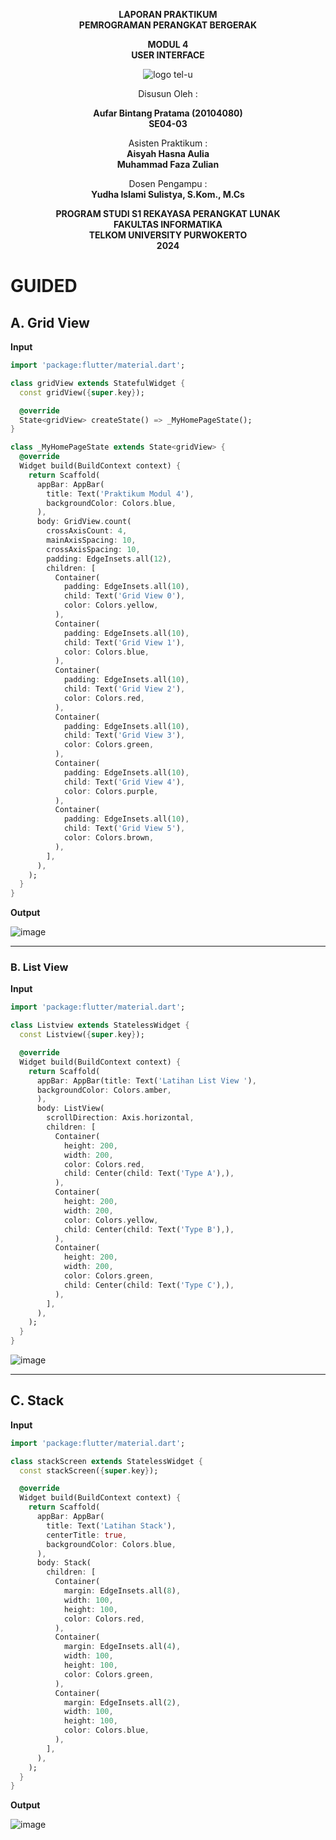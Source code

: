 <div align="center">

**LAPORAN PRAKTIKUM**  
**PEMROGRAMAN PERANGKAT BERGERAK**

**MODUL 4**  
**USER INTERFACE**

![logo tel-u](https://github.com/user-attachments/assets/3a44181d-9c92-47f6-8cf0-87755117fd99)

Disusun Oleh :

**Aufar Bintang Pratama (20104080)**  
**SE04-03**

Asisten Praktikum :  
**Aisyah Hasna Aulia**  
**Muhammad Faza Zulian**

Dosen Pengampu :  
**Yudha Islami Sulistya, S.Kom., M.Cs**

**PROGRAM STUDI S1 REKAYASA PERANGKAT LUNAK  
FAKULTAS INFORMATIKA  
TELKOM UNIVERSITY PURWOKERTO  
2024**

</div>

# GUIDED

## A. Grid View
**Input**
```dart
import 'package:flutter/material.dart';

class gridView extends StatefulWidget {
  const gridView({super.key});

  @override
  State<gridView> createState() => _MyHomePageState();
}

class _MyHomePageState extends State<gridView> {
  @override
  Widget build(BuildContext context) {
    return Scaffold(
      appBar: AppBar(
        title: Text('Praktikum Modul 4'),
        backgroundColor: Colors.blue,
      ),
      body: GridView.count(
        crossAxisCount: 4,
        mainAxisSpacing: 10,
        crossAxisSpacing: 10,
        padding: EdgeInsets.all(12),
        children: [
          Container(
            padding: EdgeInsets.all(10),
            child: Text('Grid View 0'),
            color: Colors.yellow,
          ),
          Container(
            padding: EdgeInsets.all(10),
            child: Text('Grid View 1'),
            color: Colors.blue,
          ),
          Container(
            padding: EdgeInsets.all(10),
            child: Text('Grid View 2'),
            color: Colors.red,
          ),
          Container(
            padding: EdgeInsets.all(10),
            child: Text('Grid View 3'),
            color: Colors.green,
          ),
          Container(
            padding: EdgeInsets.all(10),
            child: Text('Grid View 4'),
            color: Colors.purple,
          ),
          Container(
            padding: EdgeInsets.all(10),
            child: Text('Grid View 5'),
            color: Colors.brown,
          ),
        ],
      ),
    );
  }
}
```
**Output**

![image](https://github.com/user-attachments/assets/96e23fcb-7f2a-441c-a8cc-06981d79351e)


---

### B. List View
**Input**
```dart
import 'package:flutter/material.dart';

class Listview extends StatelessWidget {
  const Listview({super.key});

  @override
  Widget build(BuildContext context) {
    return Scaffold(
      appBar: AppBar(title: Text('Latihan List View '),
      backgroundColor: Colors.amber,
      ),
      body: ListView(
        scrollDirection: Axis.horizontal,
        children: [
          Container(
            height: 200,
            width: 200,
            color: Colors.red,
            child: Center(child: Text('Type A'),),
          ),
          Container(
            height: 200,
            width: 200,
            color: Colors.yellow,
            child: Center(child: Text('Type B'),),
          ),
          Container(
            height: 200,
            width: 200,
            color: Colors.green,
            child: Center(child: Text('Type C'),),
          ),
        ],
      ),
    );
  }
}
```

![image](https://github.com/user-attachments/assets/8962e447-113d-42aa-a571-14678afaefbf)


---
## C. Stack
**Input**
```dart
import 'package:flutter/material.dart';

class stackScreen extends StatelessWidget {
  const stackScreen({super.key});

  @override
  Widget build(BuildContext context) {
    return Scaffold(
      appBar: AppBar(
        title: Text('Latihan Stack'),
        centerTitle: true,
        backgroundColor: Colors.blue,
      ),
      body: Stack(
        children: [
          Container(
            margin: EdgeInsets.all(8),
            width: 100,
            height: 100,
            color: Colors.red,
          ),
          Container(
            margin: EdgeInsets.all(4),
            width: 100,
            height: 100,
            color: Colors.green,
          ),
          Container(
            margin: EdgeInsets.all(2),
            width: 100,
            height: 100,
            color: Colors.blue,
          ),
        ],
      ),
    );
  }
}
```
**Output**

![image](https://github.com/user-attachments/assets/24e99159-3727-4748-9fad-65183c84059d)
